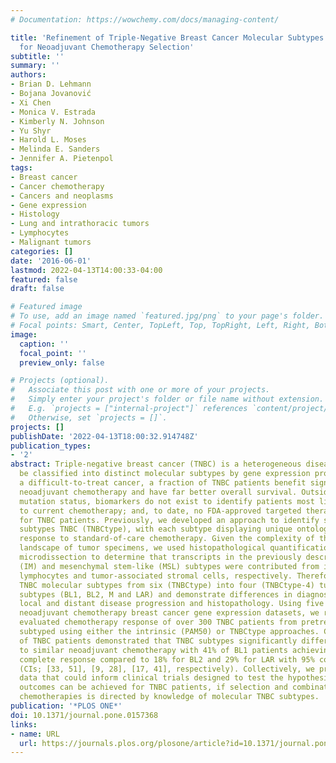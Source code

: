 ```yaml
---
# Documentation: https://wowchemy.com/docs/managing-content/

title: 'Refinement of Triple-Negative Breast Cancer Molecular Subtypes: Implications
  for Neoadjuvant Chemotherapy Selection'
subtitle: ''
summary: ''
authors:
- Brian D. Lehmann
- Bojana Jovanović
- Xi Chen
- Monica V. Estrada
- Kimberly N. Johnson
- Yu Shyr
- Harold L. Moses
- Melinda E. Sanders
- Jennifer A. Pietenpol
tags:
- Breast cancer
- Cancer chemotherapy
- Cancers and neoplasms
- Gene expression
- Histology
- Lung and intrathoracic tumors
- Lymphocytes
- Malignant tumors
categories: []
date: '2016-06-01'
lastmod: 2022-04-13T14:00:33-04:00
featured: false
draft: false

# Featured image
# To use, add an image named `featured.jpg/png` to your page's folder.
# Focal points: Smart, Center, TopLeft, Top, TopRight, Left, Right, BottomLeft, Bottom, BottomRight.
image:
  caption: ''
  focal_point: ''
  preview_only: false

# Projects (optional).
#   Associate this post with one or more of your projects.
#   Simply enter your project's folder or file name without extension.
#   E.g. `projects = ["internal-project"]` references `content/project/deep-learning/index.md`.
#   Otherwise, set `projects = []`.
projects: []
publishDate: '2022-04-13T18:00:32.914748Z'
publication_types:
- '2'
abstract: Triple-negative breast cancer (TNBC) is a heterogeneous disease that can
  be classified into distinct molecular subtypes by gene expression profiling. Considered
  a difficult-to-treat cancer, a fraction of TNBC patients benefit significantly from
  neoadjuvant chemotherapy and have far better overall survival. Outside of BRCA1/2
  mutation status, biomarkers do not exist to identify patients most likely to respond
  to current chemotherapy; and, to date, no FDA-approved targeted therapies are available
  for TNBC patients. Previously, we developed an approach to identify six molecular
  subtypes TNBC (TNBCtype), with each subtype displaying unique ontologies and differential
  response to standard-of-care chemotherapy. Given the complexity of the varying histological
  landscape of tumor specimens, we used histopathological quantification and laser-capture
  microdissection to determine that transcripts in the previously described immunomodulatory
  (IM) and mesenchymal stem-like (MSL) subtypes were contributed from infiltrating
  lymphocytes and tumor-associated stromal cells, respectively. Therefore, we refined
  TNBC molecular subtypes from six (TNBCtype) into four (TNBCtype-4) tumor-specific
  subtypes (BL1, BL2, M and LAR) and demonstrate differences in diagnosis age, grade,
  local and distant disease progression and histopathology. Using five publicly available,
  neoadjuvant chemotherapy breast cancer gene expression datasets, we retrospectively
  evaluated chemotherapy response of over 300 TNBC patients from pretreatment biopsies
  subtyped using either the intrinsic (PAM50) or TNBCtype approaches. Combined analysis
  of TNBC patients demonstrated that TNBC subtypes significantly differ in response
  to similar neoadjuvant chemotherapy with 41% of BL1 patients achieving a pathological
  complete response compared to 18% for BL2 and 29% for LAR with 95% confidence intervals
  (CIs; [33, 51], [9, 28], [17, 41], respectively). Collectively, we provide pre-clinical
  data that could inform clinical trials designed to test the hypothesis that improved
  outcomes can be achieved for TNBC patients, if selection and combination of existing
  chemotherapies is directed by knowledge of molecular TNBC subtypes.
publication: '*PLOS ONE*'
doi: 10.1371/journal.pone.0157368
links:
- name: URL
  url: https://journals.plos.org/plosone/article?id=10.1371/journal.pone.0157368
---
```

